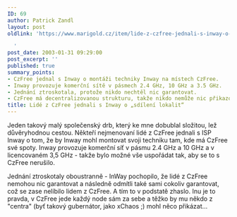 ```yaml
---
ID: 69
author: Patrick Zandl
layout: post
oldlink: 'https://www.marigold.cz/item/lide-z-czfree-jednali-s-inway-o-sdileni-lokalit

  '
post_date: 2003-01-31 09:29:00
post_excerpt: ''
published: true
summary_points:
- CzFree jednal s Inway o montáži techniky Inway na místech CzFree.
- Inway provozuje komerční sítě v pásmech 2.4 GHz, 10 GHz a 3.5 GHz.
- Jednání ztroskotala, protože nikdo nechtěl nic garantovat.
- CzFree má decentralizovanou strukturu, takže nikdo nemůže nic přikazovat.
title: Lidé z CzFree jednali s Inway o „sdílení lokalit“
---
```


<p>
Jeden takový malý společenský drb, který ke mne dobublal složitou, lež důvěryhodnou cestou. Někteří nejmenovaní lidé z CzFree jednali s ISP Inway o tom, že by Inway mohl montovat svoji techniku tam, kde má CzFree své spoty. Inway provozuje komerční síť v pásmu 2.4 GHz a 10 GHz a v licencovaném 3,5 GHz - takže bylo možné vše uspořádat tak, aby se to s CzFree nerušilo. </p>

<p>
Jednání ztroskotaly oboustranně - InWay pochopilo, že lidé z CzFree nemohou nic garantovat a následně odmítli také sami cokoliv garantovat, což se zase nelíbilo lidem z CzFree. A tím to v podstatě zhaslo. Inu je to pravda, v CzFree jede každý node sám za sebe a těžko by mu někdo z "centra" (byť takový gubernátor, jako xChaos ;) mohl něco přikázat...</p>